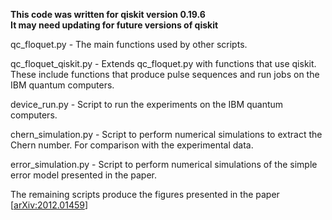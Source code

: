 **This code was written for qiskit version 0.19.6**  
**It may need updating for future versions of qiskit**

qc_floquet.py - The main functions used by other scripts.

qc_floquet_qiskit.py - Extends qc_floquet.py with functions that use qiskit. These include functions that produce pulse sequences and run jobs on the IBM quantum computers.

device_run.py - Script to run the experiments on the IBM quantum computers.

chern_simulation.py - Script to perform numerical simulations to extract the Chern number. For comparison with the experimental data.

error_simulation.py - Script to perform numerical simulations of the simple error model presented in the paper.

The remaining scripts produce the figures presented in the paper [[arXiv:2012.01459](https://arxiv.org/abs/2012.01459)]
